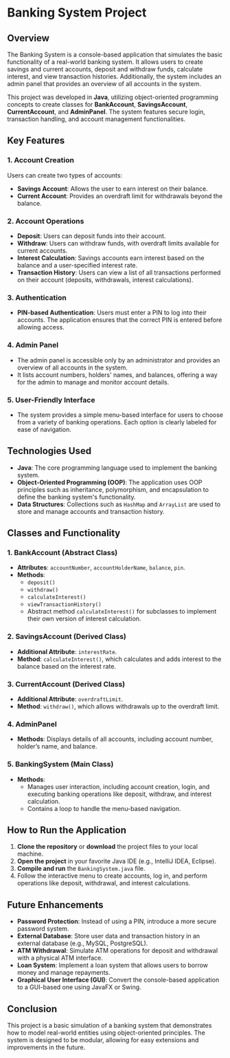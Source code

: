 # **Banking System Project**

## **Overview**

The Banking System is a console-based application that simulates the basic functionality of a real-world banking system. It allows users to create savings and current accounts, deposit and withdraw funds, calculate interest, and view transaction histories. Additionally, the system includes an admin panel that provides an overview of all accounts in the system.

This project was developed in **Java**, utilizing object-oriented programming concepts to create classes for **BankAccount**, **SavingsAccount**, **CurrentAccount**, and **AdminPanel**. The system features secure login, transaction handling, and account management functionalities.

## **Key Features**

### 1. **Account Creation**
Users can create two types of accounts:
- **Savings Account**: Allows the user to earn interest on their balance.
- **Current Account**: Provides an overdraft limit for withdrawals beyond the balance.

### 2. **Account Operations**
- **Deposit**: Users can deposit funds into their account.
- **Withdraw**: Users can withdraw funds, with overdraft limits available for current accounts.
- **Interest Calculation**: Savings accounts earn interest based on the balance and a user-specified interest rate.
- **Transaction History**: Users can view a list of all transactions performed on their account (deposits, withdrawals, interest calculations).

### 3. **Authentication**
- **PIN-based Authentication**: Users must enter a PIN to log into their accounts. The application ensures that the correct PIN is entered before allowing access.

### 4. **Admin Panel**
- The admin panel is accessible only by an administrator and provides an overview of all accounts in the system.
- It lists account numbers, holders' names, and balances, offering a way for the admin to manage and monitor account details.

### 5. **User-Friendly Interface**
- The system provides a simple menu-based interface for users to choose from a variety of banking operations. Each option is clearly labeled for ease of navigation.

## **Technologies Used**
- **Java**: The core programming language used to implement the banking system.
- **Object-Oriented Programming (OOP)**: The application uses OOP principles such as inheritance, polymorphism, and encapsulation to define the banking system's functionality.
- **Data Structures**: Collections such as `HashMap` and `ArrayList` are used to store and manage accounts and transaction history.

## **Classes and Functionality**

### 1. **BankAccount (Abstract Class)**
- **Attributes**: `accountNumber`, `accountHolderName`, `balance`, `pin`.
- **Methods**: 
    - `deposit()`
    - `withdraw()`
    - `calculateInterest()`
    - `viewTransactionHistory()`
    - Abstract method `calculateInterest()` for subclasses to implement their own version of interest calculation.

### 2. **SavingsAccount (Derived Class)**
- **Additional Attribute**: `interestRate`.
- **Method**: `calculateInterest()`, which calculates and adds interest to the balance based on the interest rate.

### 3. **CurrentAccount (Derived Class)**
- **Additional Attribute**: `overdraftLimit`.
- **Method**: `withdraw()`, which allows withdrawals up to the overdraft limit.

### 4. **AdminPanel**
- **Methods**: Displays details of all accounts, including account number, holder’s name, and balance.

### 5. **BankingSystem (Main Class)**
- **Methods**: 
    - Manages user interaction, including account creation, login, and executing banking operations like deposit, withdraw, and interest calculation.
    - Contains a loop to handle the menu-based navigation.

## **How to Run the Application**

1. **Clone the repository** or **download** the project files to your local machine.
2. **Open the project** in your favorite Java IDE (e.g., IntelliJ IDEA, Eclipse).
3. **Compile and run** the `BankingSystem.java` file.
4. Follow the interactive menu to create accounts, log in, and perform operations like deposit, withdrawal, and interest calculations.

## **Future Enhancements**
- **Password Protection**: Instead of using a PIN, introduce a more secure password system.
- **External Database**: Store user data and transaction history in an external database (e.g., MySQL, PostgreSQL).
- **ATM Withdrawal**: Simulate ATM operations for deposit and withdrawal with a physical ATM interface.
- **Loan System**: Implement a loan system that allows users to borrow money and manage repayments.
- **Graphical User Interface (GUI)**: Convert the console-based application to a GUI-based one using JavaFX or Swing.

## **Conclusion**

This project is a basic simulation of a banking system that demonstrates how to model real-world entities using object-oriented principles. The system is designed to be modular, allowing for easy extensions and improvements in the future.
